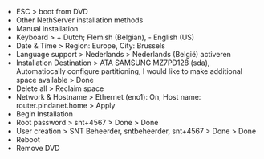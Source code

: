 * ESC > boot from DVD
* Other NethServer installation methods
* Manual installation
* Keyboard > + Dutch; Flemish (Belgian), - English (US)
* Date & Time > Region: Europe, City: Brussels
* Language support > Nederlands > Nederlands (België) activeren
* Installation Destination > ATA SAMSUNG MZ7PD128 (sda), Automatiocally configure partitioning, I would like to make additional space available > Done
* Delete all > Reclaim space
* Network & Hostname > Ethernet (eno1): On, Host name: router.pindanet.home > Apply
* Begin Installation
* Root password > snt+4567 > Done > Done
* User creation > SNT Beheerder, sntbeheerder, snt+4567 > Done > Done
* Reboot
* Remove DVD
